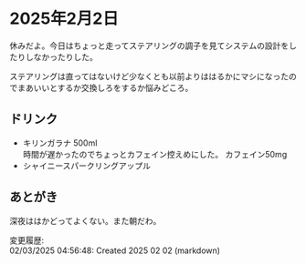 # 2025年2月2日

休みだよ。今日はちょっと走ってステアリングの調子を見てシステムの設計をしたりしなかったりした。

ステアリングは直ってはないけど少なくとも以前よりははるかにマシになったのでまあいいとするか交換しろをするか悩みどころ。

## ドリンク

- キリンガラナ 500ml  
時間が遅かったのでちょっとカフェイン控えめにした。
カフェイン50mg
- シャイニースパークリングアップル

## あとがき

深夜ははかどってよくない。また朝だわ。

変更履歴:  
02/03/2025 04:56:48: Created 2025 02 02 (markdown)  
